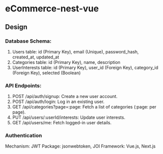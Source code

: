 # eCommerce-nest-vue

## Design
### Database Schema:

1. Users table: id (Primary Key), email (Unique), password_hash, created_at, updated_at
2. Categories table: id (Primary Key), name, description
3. UserInterests table: id (Primary Key), user_id (Foreign Key), category_id (Foreign Key), selected (Boolean)

### API Endpoints:

1. POST /api/auth/signup: Create a new user account.
2. POST /api/auth/login: Log in an existing user.
3. GET /api/categories?page=:page: Fetch a list of categories (:page: per page).
4. PUT /api/users/:userId/interests: Update user interests.
5. GET /api/users/me: Fetch logged-in user details.

### Authentication
Mechanism: JWT
Package: jsonwebtoken, JOI
Framework: Vue.js, Next.js